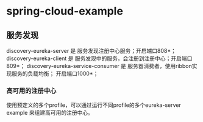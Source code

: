 # spring-cloud-example

## 服务发现

discovery-eureka-server 是 服务发现注册中心服务；开启端口808*；
discovery-eureka-client 是 服务发现中的服务，会注册到注册中心；开启端口809*；
discovery-eureka-service-consumer 是 服务器消费者，使用ribbon实现服务的负载均衡； 开启端口1000*；

### 高可用的注册中心

使用预定义的多个profile，可以通过运行不同profile的多个eureka-server example 来组建高可用的注册中心。